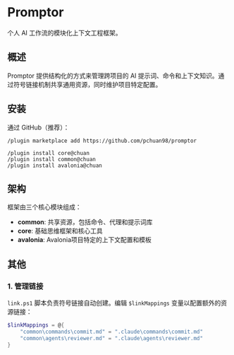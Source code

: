# Promptor

个人 AI 工作流的模块化上下文工程框架。

## 概述

Promptor 提供结构化的方式来管理跨项目的 AI 提示词、命令和上下文知识。通过符号链接机制共享通用资源，同时维护项目特定配置。

## 安装

通过 GitHub（推荐）：

```shell
/plugin marketplace add https://github.com/pchuan98/promptor

/plugin install core@chuan
/plugin install common@chuan
/plugin install avalonia@chuan
```

## 架构

框架由三个核心模块组成：

- **common**: 共享资源，包括命令、代理和提示词库
- **core**: 基础思维框架和核心工具
- **avalonia**: Avalonia项目特定的上下文配置和模板

## 其他

### 1. 管理链接

`link.ps1` 脚本负责符号链接自动创建。编辑 `$linkMappings` 变量以配置额外的资源链接：

```powershell
$linkMappings = @{
    "common\commands\commit.md" = ".claude\commands\commit.md"
    "common\agents\reviewer.md" = ".claude\agents\reviewer.md"
}
```